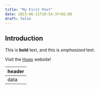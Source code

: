 ```yaml
---
title: "My First Post"
date: 2023-06-21T10:54:37+02:00
draft: false
---
```


## Introduction

This is **bold** text, and this is *emphasized* text.

Visit the [Hugo](https://gohugo.io) website!

| header |
| ------ |
| data   |